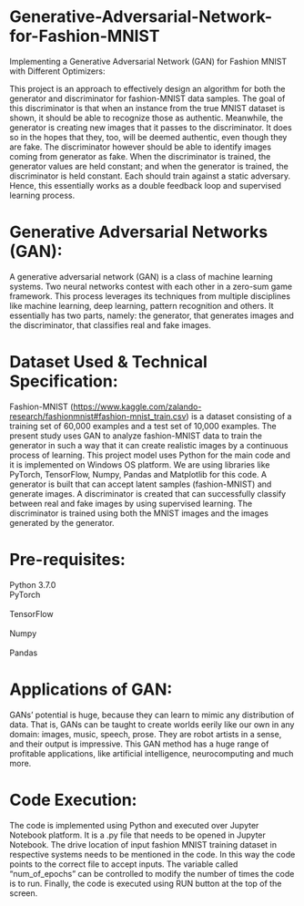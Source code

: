 # Generative-Adversarial-Network-for-Fashion-MNIST <br />
Implementing a Generative Adversarial Network (GAN) for Fashion MNIST with Different Optimizers: 

This project is an approach to effectively design an algorithm for both the generator and discriminator for fashion-MNIST data samples. The goal of this discriminator is that when an instance from the true MNIST dataset is shown, it should be able to recognize those as authentic. Meanwhile, the generator is creating new images that it passes to the discriminator. It does so in the hopes that they, too, will be deemed authentic, even though they are fake. The discriminator however should be able to identify images coming from generator as fake. When the discriminator is trained, the generator values are held constant; and when the generator is trained, the discriminator is held constant. Each should train against a static adversary. Hence, this essentially works as a double feedback loop and supervised learning process.

# Generative Adversarial Networks (GAN):
A generative adversarial network (GAN) is a class of machine learning systems. Two neural networks contest with each other in a zero-sum game framework. This process leverages its techniques from multiple disciplines like machine learning, deep learning, pattern recognition and others.  It essentially has two parts, namely: the generator, that generates images and the discriminator, that classifies real and fake images. 

# Dataset Used & Technical Specification:
Fashion-MNIST (https://www.kaggle.com/zalando-research/fashionmnist#fashion-mnist_train.csv) is a dataset consisting of a training set of 60,000 examples and a test set of 10,000 examples. The present study uses GAN to analyze fashion-MNIST data to train the generator in such a way that it can create realistic images by a continuous process of learning. 
This project model uses Python for the main code and it is implemented on Windows OS platform. We are using libraries like PyTorch, TensorFlow, Numpy, Pandas and Matplotlib for this code. A generator is built that can accept latent samples (fashion-MNIST) and generate images. A discriminator is created that can successfully classify between real and fake images by using supervised learning. The discriminator is trained using both the MNIST images and the images generated by the generator. 

# Pre-requisites:<br />
Python 3.7.0 <br />
PyTorch <br />   
TensorFlow <br />   
Numpy <br />   
Pandas <br />

# Applications of GAN:
GANs’ potential is huge, because they can learn to mimic any distribution of data. That is, GANs can be taught to create worlds eerily like our own in any domain: images, music, speech, prose. They are robot artists in a sense, and their output is impressive. This GAN method has a huge range of profitable applications, like artificial intelligence, neurocomputing and much more.

# Code Execution:
The code is implemented using Python and executed over Jupyter Notebook platform. It is a .py file that needs to be opened in Jupyter Notebook. The drive location of input fashion MNIST training dataset in respective systems needs to be mentioned in the code. In this way the code points to the correct file to accept inputs. The variable called “num_of_epochs” can be controlled to modify the number of times the code is to run. Finally, the code is executed using RUN button at the top of the screen.
